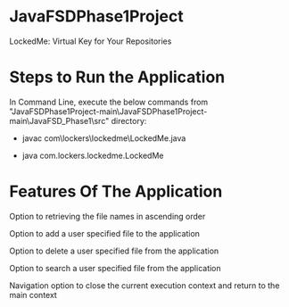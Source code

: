 # JavaFSDPhase1Project
LockedMe: Virtual Key for Your Repositories

# Steps to Run the Application

In Command Line, execute the below commands from "JavaFSDPhase1Project-main\JavaFSDPhase1Project-main\JavaFSD_Phase1\src" directory:

  * javac com\lockers\lockedme\LockedMe.java

  * java com.lockers.lockedme.LockedMe

# Features Of The Application

Option to retrieving the file names in ascending order

Option to add a user specified file to the application

Option to delete a user specified file from the application

Option to search a user specified file from the application

Navigation option to close the current execution context and return to the main context

